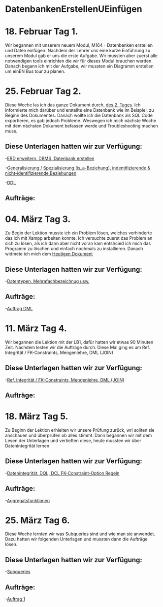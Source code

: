 # DatenbankenErstellenUEinfügen

# 18. Februar Tag 1.

Wir begannen mit unserem neuem Modul, M164 - Datenbanken erstellen und Daten einfügen. Nachdem der Lehrer uns eine kurze Einführung zu unserem Modul gab er uns die erste Aufgabe. Wir mussten aber zuerst alle notwendigen tools einrichten die wir für dieses Modul brauchen werden. Danach begann ich mit der Aufgabe, wir mussten ein Diagramm erstellen um einEN Bus tour zu planen. 

# 25. Februar Tag 2.

Diese Woche las ich das ganze Dokument durch, [des 2. Tages](https://gitlab.com/harald.mueller/aktuelle.kurse/-/tree/master/m164). Ich informierte mich darüber und erstellte eine Datenbank wie im Beispiel, zu Beginn des Dokumentes. Danach wollte ich die Datenbank als SQL Code exportieren, es gab jedoch Probleme. Weswegen ich mich nächste Woche mit dem nächsten Dokument befassen werde und Troubleshooting machen muss.

## Diese Unterlagen hatten wir zur Verfügung:

-[ERD erweitern, DBMS, Datenbank erstellen](https://gitlab.com/ch-tbz-it/Stud/m164/-/tree/main/2.Tag)

-[Generalisierung / Spezialisierung (is_a-Beziehung), indentifizierende & nicht-identifizierende Beziehungen](https://www.datenbank-grundlagen.de/beziehungen-datenbanken.html)

-[DDL](https://gitlab.com/ch-tbz-it/Stud/m164/-/blob/main/2.Tag/DDL_Intro.md)

## Aufträge:


# 04. März Tag 3.

Zu Begin der Lektion musste ich ein Problem lösen, welches verhinderte das ich mit Xampp arbeiten konnte. Ich versuchte zuerst das Problem an sich zu lösen, als ich dann aber nicht voran kam entshcied ich mich das Programm zu löschen und einfach nochmals zu installieren. Danach widmete ich mich dem [Heutigen Dokument](https://gitlab.com/ch-tbz-it/Stud/m164/-/tree/main/3.Tag#tag-3)

## Diese Unterlagen hatten wir zur Verfügung:

-[Datentypen, Mehrafachbezeichnug usw.](https://gitlab.com/ch-tbz-it/Stud/m164/-/tree/main/3.Tag#tag-3)

## Aufträge:
-[Auftrag DML](https://github.com/dgdecorso/DatenbankenErstellenUEinf-gen-/blob/main/T3A1.md)

# 11. März Tag 4.

Wir begannen die Lektion mit der LB1, dafür hatten wir etwas 90 Minuten Zeit. Nachdem lesten wir die Aufträge durch. Diese Mal ging es um Ref. Integrität / FK-Constraints, Mengenlehre, DML (JOIN) 

## Diese Unterlagen hatten wir zur Verfügung:

-[Ref. Integrität / FK-Constraints, Mengenlehre, DML (JOIN)](https://gitlab.com/ch-tbz-it/Stud/m164/-/tree/main/4.Tag)

## Aufträge:

# 18. März Tag 5. 

Zu Beginn der Lektion erhielten wir unsere Prüfung zurück, wri sollten sie anschauen und überprüfen ob alles stimmt. Dann begannen wir mit dem Lesen der Unterlagen und vertieften diese, heute mussten wir über Datenintegrität lernen.

## Diese Unterlagen hatten wir zur Verfügung:

-[Datenintegrität, DQL, DCL FK-Constraint-Option Regeln  ](https://gitlab.com/ch-tbz-it/Stud/m164/-/tree/main/5.Tag)

## Aufträge:
-[Aggregatsfunktionen](https://github.com/dgdecorso/DatenbankenErstellenUEinf-gen-/blob/main/T5A1.md)

# 25. März Tag 6.

Diese Woche lernten wir was Subqueries sind und wie man sie anwendet. Dazu hatten wir folgenden Unterlagen und mussten dann die Aufträge lösen.

## Diese Unterlagen hatten wir zur Verfügung:

-[Subqueries](https://gitlab.com/ch-tbz-it/Stud/m164/-/tree/main/6.Tag)

## Aufträge:
-[Auftrag 1](https://github.com/dgdecorso/DatenbankenErstellenUEinf-gen-/blob/main/T6A1.md)

